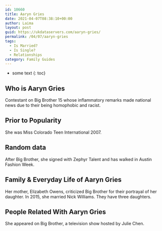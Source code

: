 ```yaml
---
id: 10660
title: Aaryn Gries
date: 2021-04-07T08:38:10+00:00
author: Laima
layout: post
guid: https://ukdataservers.com/aaryn-gries/
permalink: /04/07/aaryn-gries
tags:
  - Is Married?
  - Is Single?
  - Relationships
category: Family Guides
---
```


* some text
{: toc}


## Who is Aaryn Gries
                  
                  
                  
Contestant on Big Brother 15 whose inflammatory remarks made national news due to their being homophobic and racist.
                  
              
            
              
            
                
                
                
## Prior to Popularity
                  
                  
                  
She was Miss Colorado Teen International 2007.
                  
              
            
              
            
                
                
                
## Random data
                  
                  
                  
After Big Brother, she signed with Zephyr Talent and has walked in Austin Fashion Week.
                  
              
            
              
            
                
                
                
## Family & Everyday Life of Aaryn Gries
                  
                  
                  
Her mother, Elizabeth Owens, criticized Big Brother for their portrayal of her daughter. In 2015, she married Nick Williams. They have three daughters.
                  
              
            
              
            
                
                
                
## People Related With Aaryn Gries
                  
                  
                  
She appeared on Big Brother, a television show hosted by Julie Chen.
                  
              
            
              
            
                
              
            
              
              
            
            
              
            
          
          
          